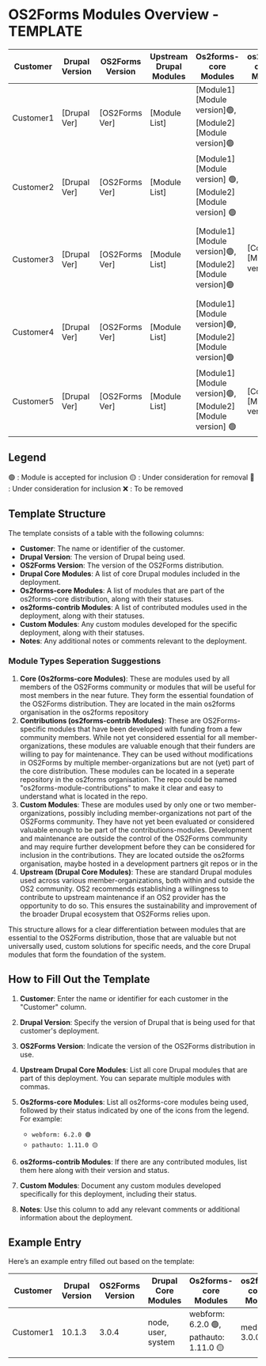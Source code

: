 # OS2Forms Modules Overview - TEMPLATE

| Customer  | Drupal Version | OS2Forms Version | Upstream Drupal Modules | Os2forms-core Modules                                      | os2forms-contrib Modules      | Custom Modules                                               | Notes |
| --------- | -------------- | ---------------- | ----------------------- | ---------------------------------------------------------- | ----------------------------- | ------------------------------------------------------------ | ----- |
| Customer1 | [Drupal Ver]   | [OS2Forms Ver]   | [Module List]           | [Module1] [Module version]🟢, [Module2] [Module version]🟢 |                               | [Custom1] [Module version]🟡                                 |       |
| Customer2 | [Drupal Ver]   | [OS2Forms Ver]   | [Module List]           | [Module1][Module version] 🟢, [Module2][Module version] 🟢 |                               | -                                                            |       |
| Customer3 | [Drupal Ver]   | [OS2Forms Ver]   | [Module List]           | [Module1] [Module version]🟢, [Module2] [Module version]🟢 | [Contrib1] [Module version]🟡 | [Custom2] [Module version] 🟢, [Contrib1] [Module version]🔵 |       |
| Customer4 | [Drupal Ver]   | [OS2Forms Ver]   | [Module List]           | [Module1] [Module version]🟢, [Module2] [Module version]🟢 |                               | -                                                            |       |
| Customer5 | [Drupal Ver]   | [OS2Forms Ver]   | [Module List]           | [Module1] [Module version]🟢, [Module2][Module version] 🟢 | [Contrib2] [Module version]🔵 | [Custom3] [Module version]❌                                 |       |

## Legend

🟢 : Module is accepted for inclusion
🟡 : Under consideration for removal
🔵 : Under consideration for inclusion
❌ : To be removed

## Template Structure

The template consists of a table with the following columns:

- **Customer**: The name or identifier of the customer.
- **Drupal Version**: The version of Drupal being used.
- **OS2Forms Version**: The version of the OS2Forms distribution.
- **Drupal Core Modules**: A list of core Drupal modules included in the deployment.
- **Os2forms-core Modules**: A list of modules that are part of the os2forms-core distribution, along with their statuses.
- **os2forms-contrib Modules**: A list of contributed modules used in the deployment, along with their statuses.
- **Custom Modules**: Any custom modules developed for the specific deployment, along with their statuses.
- **Notes**: Any additional notes or comments relevant to the deployment.

### Module Types Seperation Suggestions

1. **Core (Os2forms-core Modules)**:
   These are modules used by all members of the OS2Forms community or modules that will be useful for most members in the near future. They form the essential foundation of the OS2Forms distribution. They are located in the main os2forms organisation in the os2forms repository
2. **Contributions (os2forms-contrib Modules)**:
   These are OS2Forms-specific modules that have been developed with funding from a few community members. While not yet considered essential for all member-organizations, these modules are valuable enough that their funders are willing to pay for maintenance. They can be used without modifications in OS2Forms by multiple member-organizations but are not (yet) part of the core distribution. These modules can be located in a seperate repository in the os2forms organisation. The repo could be named "os2forms-module-contributions" to make it clear and easy to understand what is located in the repo.
3. **Custom Modules**:
   These are modules used by only one or two member-organizations, possibly including member-organizations not part of the OS2Forms community. They have not yet been evaluated or considered valuable enough to be part of the contributions-modules. Development and maintenance are outside the control of the OS2Forms community and may require further development before they can be considered for inclusion in the contributions. They are located outside the os2forms organisation, maybe hosted in a development partners git repos or in the
4. **Upstream (Drupal Core Modules)**:
   These are standard Drupal modules used across various member-organizations, both within and outside the OS2 community. OS2 recommends establishing a willingness to contribute to upstream maintenance if an OS2 provider has the opportunity to do so. This ensures the sustainability and improvement of the broader Drupal ecosystem that OS2Forms relies upon.

This structure allows for a clear differentiation between modules that are essential to the OS2Forms distribution, those that are valuable but not universally used, custom solutions for specific needs, and the core Drupal modules that form the foundation of the system.

## How to Fill Out the Template

1. **Customer**: Enter the name or identifier for each customer in the "Customer" column.
2. **Drupal Version**: Specify the version of Drupal that is being used for that customer's deployment.
3. **OS2Forms Version**: Indicate the version of the OS2Forms distribution in use.
4. **Upstream Drupal Core Modules**: List all core Drupal modules that are part of this deployment. You can separate multiple modules with commas.
5. **Os2forms-core Modules**: List all os2forms-core modules being used, followed by their status indicated by one of the icons from the legend. For example:

   - `webform: 6.2.0 🟢`
   - `pathauto: 1.11.0 🟡`
6. **os2forms-contrib Modules**: If there are any contributed modules, list them here along with their version and status.
7. **Custom Modules**: Document any custom modules developed specifically for this deployment, including their status.
8. **Notes**: Use this column to add any relevant comments or additional information about the deployment.

## Example Entry

Here’s an example entry filled out based on the template:

| Customer  | Drupal Version | OS2Forms Version | Drupal Core Modules | Os2forms-core Modules                  | os2forms-contrib Modules | Custom Modules            | Notes        |
| --------- | -------------- | ---------------- | ------------------- | -------------------------------------- | ------------------------ | ------------------------- | ------------ |
| Customer1 | 10.1.3         | 3.0.4            | node, user, system  | webform: 6.2.0 🟢, pathauto: 1.11.0 🟡 | media: 3.0.0 🔵          | custom_module_1: 1.0.0 ❌ | Needs review |
